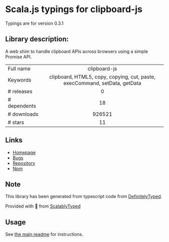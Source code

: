 
# Scala.js typings for clipboard-js

Typings are for version 0.3.1

## Library description:
A web shim to handle clipboard APIs across browsers using a simple Promise API.

|                    |                 |
| ------------------ | :-------------: |
| Full name          | clipboard-js |
| Keywords           | clipboard, HTML5, copy, copying, cut, paste, execCommand, setData, getData |
| # releases         | 0 |
| # dependents       | 18 |
| # downloads        | 926521 |
| # stars            | 11 |

## Links
- [Homepage](https://github.com/lgarron/clipboard.js#readme)
- [Bugs](https://github.com/lgarron/clipboard.js/issues)
- [Repository](https://github.com/lgarron/clipboard.js)
- [Npm](https://www.npmjs.com/package/clipboard-js)
    


## Note
This library has been generated from typescript code from [DefinitelyTyped](https://definitelytyped.org).

Provided with :purple_heart: from [ScalablyTyped](https://github.com/oyvindberg/ScalablyTyped)

## Usage
See [the main readme](../../readme.md) for instructions.


